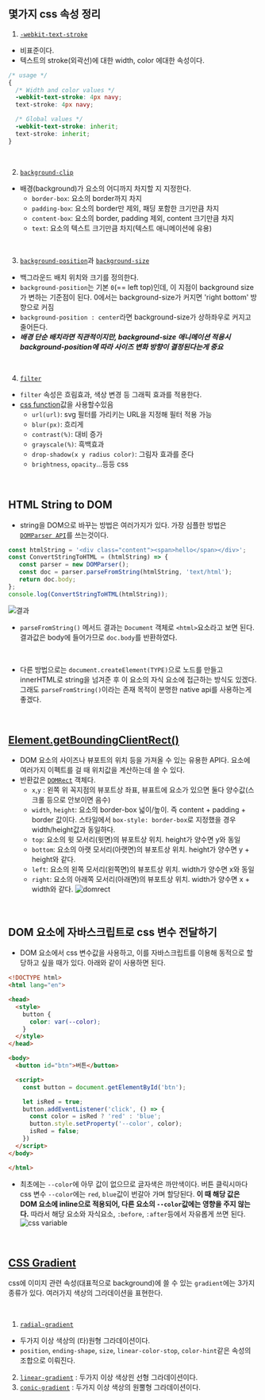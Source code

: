 ## 몇가지 css 속성 정리
1. [`-webkit-text-stroke`](https://developer.mozilla.org/en-US/docs/Web/CSS/-webkit-text-stroke)
- 비표준이다. 
- 텍스트의 stroke(외곽선)에 대한 width, color 에대한 속성이다.
```css
/* usage */
{
  /* Width and color values */
  -webkit-text-stroke: 4px navy;
  text-stroke: 4px navy;

  /* Global values */
  -webkit-text-stroke: inherit;
  text-stroke: inherit;
}
```

<br>

2. [`background-clip`](https://developer.mozilla.org/ko/docs/Web/CSS/background-clip)
- 배경(background)가 요소의 어디까지 차지할 지 지정한다.
  - `border-box`: 요소의 border까지 차지
  - `padding-box`: 요소의 border만 제외, 패딩 포함한 크기만큼 차지
  - `content-box`: 요소의 border, padding 제외, content 크기만큼 차지
  - `text`: 요소의 텍스트 크기만큼 차지(텍스트 애니메이션에 유용)

<br>

3. [`background-position`](https://developer.mozilla.org/en-US/docs/Web/CSS/background-position)과 [`background-size`](https://developer.mozilla.org/en-US/docs/Web/CSS/background-size)
- 백그라운드 배치 위치와 크기를 정의한다.
- `background-position`는 기본 `0`(== left top)인데, 이 지점이 background size가 변하는 기준점이 된다. 0에서는 background-size가 커지면 'right bottom' 방향으로 커짐
- `background-position : center`라면 background-size가 상하좌우로 커지고 줄어든다.
- ***배경 단순 배치라면 직관적이지만, background-size 애니메이션 적용시 background-position에 따라 사이즈 변화 방향이 결정된다는게 중요***

<br>

4. [`filter`](https://developer.mozilla.org/ko/docs/Web/CSS/filter)
- `filter` 속성은 흐림효과, 색상 변경 등 그래픽 효과를 적용한다. 
- [css function](https://developer.mozilla.org/en-US/docs/Web/CSS/CSS_Functions)값을 사용할수있음
  - `url(url)`: svg 필터를 가리키는 URL을 지정해 필터 적용 가능
  - `blur(px)`: 흐리게
  - `contrast(%)`: 대비 증가
  - `grayscale(%)`: 흑백효과
  - `drop-shadow(x y radius color)`: 그림자 효과를 준다
  - `brightness`, `opacity`...등등 css

<br>

## HTML String to DOM
- string을 DOM으로 바꾸는 방법은 여러가지가 있다. 가장 심플한 방법은 [`DOMParser API`](https://developer.mozilla.org/ko/docs/Web/API/DOMParser)를 쓰는것이다.
```js
const htmlString = '<div class="content"><span>hello</span></div>';
const ConvertStringToHTML = (htmlString) => {
   const parser = new DOMParser();
   const doc = parser.parseFromString(htmlString, 'text/html');
   return doc.body;
};
console.log(ConvertStringToHTML(htmlString));

```
![결과](https://velog.velcdn.com/images/motiveko/post/f0db0813-f075-48a8-8204-90bd0167155b/image.png)

- `parseFromString()` 메서드 결과는 `Document` 객체로 `<html>`요소라고 보면 된다. 결과값은 body에 들어가므로 `doc.body`를 반환하였다.

<br>

- 다른 방법으로는 `document.createElement(TYPE)`으로 노드를 만들고 innerHTML로 string을 넘겨준 후 이 요소의 자식 요소에 접근하는 방식도 있겠다. 그래도 `parseFromString()`이라는 존재 목적이 분명한 native api를 사용하는게 좋겠다.

<br>

## [Element.getBoundingClientRect()](https://developer.mozilla.org/ko/docs/Web/API/Element/getBoundingClientRect)
- DOM 요소의 사이즈나 뷰포트의 위치 등을 가져올 수 있는 유용한 API다. 요소에 여러가지 이펙트를 걸 때 위치값을 계산하는데 쓸 수 있다.
- 반환값은 [`DOMRect`](https://developer.mozilla.org/ko/docs/Web/API/DOMRect) 객체다.  
  - `x`,`y` : 왼쪽 위 꼭지점의 뷰포트상 좌표, 뷰표트에 요소가 있으면 둘다 양수값(스크롤 등으로 안보이면 음수)
  - `width`, `height`: 요소의 border-box 넓이/높이. 즉 content + padding + border 값이다. 스타일에서 `box-style: border-box`로 지정했을 경우 width/height값과 동일하다.
  - `top`: 요소의 윗 모서리(윗면)의 뷰포트상 위치. height가 양수면 y와 동일
  - `bottom`: 요소의 아랫 모서리(아랫면)의 뷰포트상 위치. height가 양수면 y + height와 같다.
  - `left`: 요소의 왼쪽 모서리(왼쪽면)의 뷰포트상 위치. width가 양수면 x와 동일
  - `right`: 요소의 아래쪽 모서리(아래면)의 뷰포트상 위치.  width가 양수면 x + width와 같다.
![domrect](https://developer.mozilla.org/ko/docs/Web/API/Element/getBoundingClientRect/element-box-diagram.png)


<br>

## DOM 요소에 자바스크립트로 css 변수 전달하기
- DOM 요소에서 css 변수값을 사용하고, 이를 자바스크립트를 이용해 동적으로 할당하고 싶을 때가 있다. 아래와 같이 사용하면 된다.
```html
<!DOCTYPE html>
<html lang="en">

<head>
  <style>
    button {
      color: var(--color);
    }
  </style>
</head>

<body>
  <button id="btn">버튼</button>

  <script>
    const button = document.getElementById('btn');

    let isRed = true;
    button.addEventListener('click', () => {
      const color = isRed ? 'red' : 'blue';
      button.style.setProperty('--color', color);
      isRed = false;
    })
  </script>
</body>

</html>
```
- 최초에는 `--color`에 아무 값이 없으므로 글자색은 까만색이다. 버튼 클릭시마다 css 변수 `--color`에는 `red`, `blue`값이 번갈아 가며 할당된다. **이 때 해당 값은 DOM 요소에 inline으로 적용되어, 다른 요소의 `--color`값에는 영향을 주지 않는다.** 따라서 해당 요소와 자식요소, `:before`, `:after`등에서 자유롭게 쓰면 된다.
![css variable](https://velog.velcdn.com/images/motiveko/post/34e070d0-fa99-4594-a08f-f57953dfd9f2/image.png)

<br>

## [CSS Gradient](https://developer.mozilla.org/en-US/docs/Web/CSS/CSS_Images/Using_CSS_gradients)
css에 이미지 관련 속성(대표적으로 background)에 쓸 수 있는 `gradient`에는 3가지 종류가 있다. 여러가지 색상의 그라데이션을 표현한다.

<br>

1. [`radial-gradient`](https://developer.mozilla.org/en-US/docs/Web/CSS/gradient/radial-gradient)
- 두가지 이상 색상의 (타)원형 그라데이션이다.
- `position`, `ending-shape`, `size`, `linear-color-stop`, `color-hint`같은 속성의 조합으로 이뤄진다.
<!-- TODO : MDN 한번 쭉 읽어보고 간단하게 정리하기 -->
2. [`linear-gradient`](https://developer.mozilla.org/en-US/docs/Web/CSS/gradient/linear-gradient) : 두가지 이상 색상읜 선형 그라데이션이다.
3. [`conic-gradient`](https://developer.mozilla.org/en-US/docs/Web/CSS/gradient/conic-gradient) : 두가지 이상 색상의 원뿔형 그라데이션이다.

<br>

